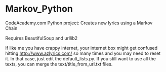 # Markov_Python
CodeAcademy.com Python project: Creates new lyrics using a Markov Chain

 Requires BeautifulSoup and urllib2
 
 If like me you have crappy internet, your internet box might get confused hitting http://www.azlyrics.com/ so many times and you may need to reset it. In that case, just edit the default_lists.py. If you still want to use all the texts, you can merge the text/title_from_url.txt files.
